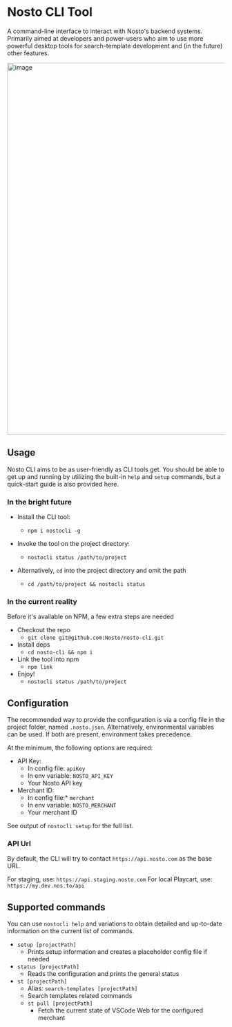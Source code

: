 # Nosto CLI Tool

A command-line interface to interact with Nosto's backend systems. Primarily aimed at developers and power-users who aim to use more powerful desktop tools for search-template development and (in the future) other features.

<img width="862" alt="image" src="https://github.com/user-attachments/assets/d26869d2-cd03-4d04-a175-d544c45b99b1" />

## Usage

Nosto CLI aims to be as user-friendly as CLI tools get. You should be able to get up and running by utilizing the built-in `help` and `setup` commands, but a quick-start guide is also provided here.

### In the bright future

- Install the CLI tool:
  - `npm i nostocli -g`

- Invoke the tool on the project directory:
  - `nostocli status /path/to/project`

- Alternatively, `cd` into the project directory and omit the path
  - `cd /path/to/project && nostocli status`

### In the current reality

Before it's available on NPM, a few extra steps are needed

- Checkout the repo
  - `git clone git@github.com:Nosto/nosto-cli.git`
- Install deps
  - `cd nosto-cli && npm i`
- Link the tool into npm
  - `npm link`
- Enjoy!
  - `nostocli status /path/to/project`

## Configuration

The recommended way to provide the configuration is via a config file in the project folder, named `.nosto.json`. Alternatively, environmental variables can be used. If both are present, environment takes precedence.

At the minimum, the following options are required:

- API Key:
  - In config file: `apiKey`
  - In env variable: `NOSTO_API_KEY`
  - Your Nosto API key
- Merchant ID:
  - In config file:* `merchant`
  - In env variable: `NOSTO_MERCHANT`
  - Your merchant ID

See output of `nostocli setup` for the full list.

### API Url

By default, the CLI will try to contact `https://api.nosto.com` as the base URL.

For staging, use: `https://api.staging.nosto.com`
For local Playcart, use: `https://my.dev.nos.to/api`

## Supported commands

You can use `nostocli help` and variations to obtain detailed and up-to-date information on the current list of commands.

- `setup [projectPath]`
  - Prints setup information and creates a placeholder config file if needed
- `status [projectPath]`
  - Reads the configuration and prints the general status
- `st [projectPath]`
  - Alias: `search-templates [projectPath]`
  - Search templates related commands
  - `st pull [projectPath]`
    - Fetch the current state of VSCode Web for the configured merchant
